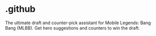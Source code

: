 # .github
The ultimate draft and counter-pick assistant for Mobile Legends: Bang Bang (MLBB). Get hero suggestions and counters to win the draft.
